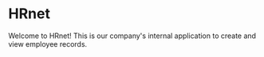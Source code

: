 # HRnet
Welcome to HRnet! This is our company's internal application to create and view employee records. 